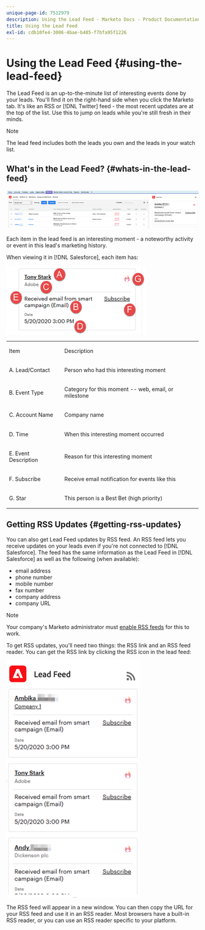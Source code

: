 ```yaml
---
unique-page-id: 7512979
description: Using the Lead Feed - Marketo Docs - Product Documentation
title: Using the Lead Feed
exl-id: cdb10fe4-3006-4bae-b485-f7bfa95f1226
---
```

# Using the Lead Feed {#using-the-lead-feed}

The Lead Feed is an up-to-the-minute list of interesting events done by your leads. You'll find it on the right-hand side when you click the Marketo tab. It's like an RSS or [!DNL Twitter] feed - the most recent updates are at the top of the list. Use this to jump on leads while you're still fresh in their minds.

>[!NOTE]
>
>The lead feed includes both the leads you own and the leads in your watch list.

## What's in the Lead Feed? {#whats-in-the-lead-feed}

![](assets/using-the-lead-feed-1.png)

Each item in the lead feed is an interesting moment - a noteworthy activity or event in this lead's marketing history.

When viewing it in [!DNL Salesforce], each item has:

![](assets/using-the-lead-feed-2.png)

<table> 
 <colgroup> 
  <col> 
  <col> 
 </colgroup> 
 <tbody> 
  <tr> 
   <td><p>Item</p></td> 
   <td><p>Description</p></td> 
  </tr> 
  <tr> 
   <td><p>A. Lead/Contact</p></td> 
   <td><p>Person who had this interesting moment</p></td> 
  </tr> 
  <tr> 
   <td><p>B. Event Type</p></td> 
   <td><p>Category for this moment -- web, email, or milestone</p></td> 
  </tr> 
  <tr> 
   <td><p>C. Account Name</p></td> 
   <td><p>Company name</p></td> 
  </tr> 
  <tr> 
   <td><p>D. Time</p></td> 
   <td><p>When this interesting moment occurred</p></td> 
  </tr> 
  <tr> 
   <td><p>E. Event Description</p></td> 
   <td><p>Reason for this interesting moment</p></td> 
  </tr> 
  <tr> 
   <td><p>F. Subscribe</p></td> 
   <td><p>Receive email notification for events like this</p></td> 
  </tr> 
  <tr> 
   <td><p>G. Star</p></td> 
   <td><p>This person is a Best Bet (high priority)</p></td> 
  </tr> 
 </tbody> 
</table>

## Getting RSS Updates {#getting-rss-updates}

You can also get Lead Feed updates by RSS feed.  An RSS feed lets you receive updates on your leads even if you're not connected to [!DNL Salesforce]. The feed has the same information as the Lead Feed in [!DNL Salesforce] as well as the following (when available):

* email address
* phone number
* mobile number
* fax number
* company address
* company URL

>[!NOTE]
>
>Your company's Marketo administrator must [enable RSS feeds](/help/marketo/product-docs/marketo-sales-insight/msi-for-salesforce/features/msi-configuration-tab/enable-rss-for-sales-insight.md) for this to work.

To get RSS updates, you'll need two things: the RSS link and an RSS feed reader. You can get the RSS link by clicking the RSS icon in the lead feed:

![](assets/using-the-lead-feed-3.png)

The RSS feed will appear in a new window. You can then copy the URL for your RSS feed and use it in an RSS reader. Most browsers have a built-in RSS reader, or you can use an RSS reader specific to your platform.
